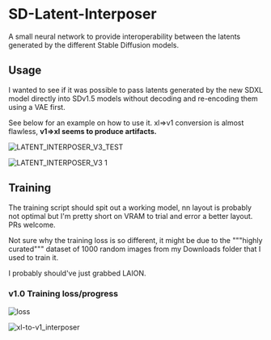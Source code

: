 # SD-Latent-Interposer
A small neural network to provide interoperability between the latents generated by the different Stable Diffusion models.

## Usage
I wanted to see if it was possible to pass latents generated by the new SDXL model directly into SDv1.5 models without decoding and re-encoding them using a VAE first.

See below for an example on how to use it. xl=>v1 conversion is almost flawless, **v1=>xl seems to produce artifacts.**

![LATENT_INTERPOSER_V3_TEST](https://github.com/city96/SD-Latent-Interposer/assets/125218114/4e15f7b6-e853-417d-ab58-205c1c99e507)

![LATENT_INTERPOSER_V3 1](https://github.com/city96/SD-Latent-Interposer/assets/125218114/24e2864e-d20f-4977-b218-dff0bf0fdc9f)

## Training
The training script should spit out a working model, nn layout is probably not optimal but I'm pretty short on VRAM to trial and error a better layout. PRs welcome.

Not sure why the training loss is so different, it might be due to the """highly curated""" dataset of 1000 random images from my Downloads folder that I used to train it.

I probably should've just grabbed LAION.

### v1.0 Training loss/progress

![loss](https://github.com/city96/SD-Latent-Interposer/assets/125218114/89e996b9-3baa-4027-930c-38dc6ec5ec24)

![xl-to-v1_interposer](https://github.com/city96/SD-Latent-Interposer/assets/125218114/d94ee64b-5417-40f4-a582-bcd2d0ac4365)
